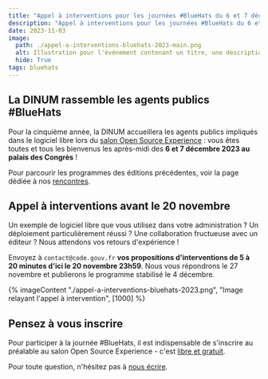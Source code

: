 ```yaml
---
title: "Appel à interventions pour les journées #BlueHats du 6 et 7 décembre 2023 au salon Open Source Experience"
description: "Appel à interventions pour les journées #BlueHats du 6 et 7 décembre 2023 au salon Open Source Experience"
date: 2023-11-03
image:
  path: ./appel-a-interventions-bluehats-2023-main.png
  alt: Illustration pour l'événement contenant un titre, une description, la date, le lieu, et l'adresse de la page #BlueHats du site.
  hide: True
tags: bluehats
---
```


## La DINUM rassemble les agents publics #BlueHats

Pour la cinquième année, la DINUM accueillera les agents publics impliqués dans le logiciel libre lors du [salon Open Source Experience](https://www.opensource-experience.com/) : vous êtes toutes et tous les bienvenus les après-midi des **6 et 7 décembre 2023 au palais des Congrès** !

Pour parcourir les programmes des éditions précédentes, voir la page dédiée à nos [rencontres](/rencontres/).

## Appel à interventions avant le 20 novembre

Un exemple de logiciel libre que vous utilisez dans votre administration ?  Un déploiement particulièrement réussi ?  Une collaboration fructueuse avec un éditeur ?  Nous attendons vos retours d'expérience !

Envoyez à `contact@code.gouv.fr` **vos propositions d'interventions de 5 à 20 minutes d'ici le 20 novembre 23h59**.  Nous vous répondrons le 27 novembre et publierons le programme stabilisé le 4 décembre.

{% imageContent "./appel-a-interventions-bluehats-2023.png", "Image relayant l'appel à intervention", [1000] %}

## Pensez à vous inscrire

Pour participer à la journée #BlueHats, il est indispensable de s'inscrire au préalable au salon Open Source Experience - c'est [libre et gratuit](https://www.opensource-experience.com/creer-mon-badge/).

Pour toute question, n'hésitez pas à [nous écrire](mailto:contact@code.gouv.fr).
